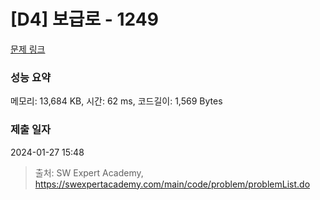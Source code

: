 # [D4] 보급로 - 1249 

[문제 링크](https://swexpertacademy.com/main/code/problem/problemDetail.do?contestProbId=AV15QRX6APsCFAYD) 

### 성능 요약

메모리: 13,684 KB, 시간: 62 ms, 코드길이: 1,569 Bytes

### 제출 일자

2024-01-27 15:48



> 출처: SW Expert Academy, https://swexpertacademy.com/main/code/problem/problemList.do